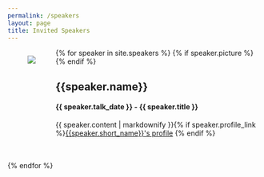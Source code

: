 ```yaml
---
permalink: /speakers
layout: page
title: Invited Speakers
---
```

<!----- <h1>Instructors</h1> ---->
<!--
  {% for speaker in site.speakers %}
  <section>
	<figure style="float:left" class="image is-128x128">
		<img class="is-rounded" src="{{ site.baseurl }}/assets/img/{{ speaker.picture }}">
	</figure>
    <div style="margin-left: 200px">
    	<h2>{{ speaker.name }}</h2>
    	<h4>{{ speaker.organization }}</h4>
    	<h4>{{ speaker.position }}</h4>
    	<p>{{ speaker.content | markdownify }}</p>
      {% if speaker.profile_link %}<br><a href="{{speaker.profile_link}}">{{speaker.short_name}}'s profile</a> {% endif %}
    </div>
  <br><br>
  {% endfor %}
  </section>
-->
  <section class="px-4">
  {% for speaker in site.speakers %}
  {% if speaker.picture %}
  <figure class="image is-128x128" style="float:left" >
		<img class="is-rounded" src="{{ site.baseurl }}/assets/speakers/{{ speaker.picture }}">
	</figure>
  {% endif %}
  <div class="px-4" style="overflow: auto">
    	<h2>{{speaker.name}}</h2>
    	<h4>{{ speaker.talk_date }} - {{ speaker.title }}</h4>
    	<p>{{ speaker.content | markdownify }}{% if speaker.profile_link %}<a href="{{speaker.profile_link}}" target="_blank">{{speaker.short_name}}'s profile</a> {% endif %}</p>
  </div>
  <br><br>
  {% endfor %}
  </section>
